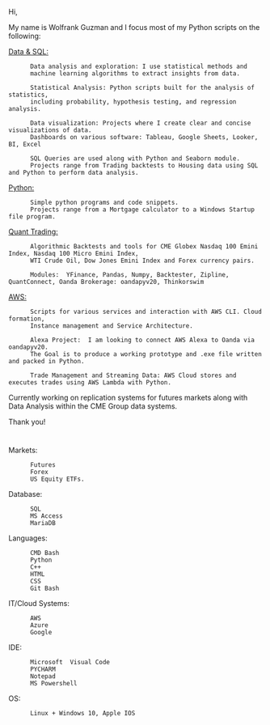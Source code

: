 Hi, 

My name is Wolfrank Guzman and I focus most of my Python scripts on the following:

[Data & SQL:](https://github.com/guzmanwolfrank/Data-SQL) 

          Data analysis and exploration: I use statistical methods and 
          machine learning algorithms to extract insights from data.
          
          Statistical Analysis: Python scripts built for the analysis of statistics,
          including probability, hypothesis testing, and regression analysis.
          
          Data visualization: Projects where I create clear and concise visualizations of data. 
          Dashboards on various software: Tableau, Google Sheets, Looker, BI, Excel

          SQL Queries are used along with Python and Seaborn module.
          Projects range from Trading backtests to Housing data using SQL and Python to perform data analysis. 
          

[Python:](https://github.com/guzmanwolfrank/Python)

          Simple python programs and code snippets.  
          Projects range from a Mortgage calculator to a Windows Startup file program. 

[Quant Trading:](https://github.com/guzmanwolfrank/QuantTrading)

          Algorithmic Backtests and tools for CME Globex Nasdaq 100 Emini Index, Nasdaq 100 Micro Emini Index,
          WTI Crude Oil, Dow Jones Emini Index and Forex currency pairs. 
          
          Modules:  YFinance, Pandas, Numpy, Backtester, Zipline, QuantConnect, Oanda Brokerage: oandapyv20, Thinkorswim 
                    

[AWS:](https://github.com/guzmanwolfrank/AWS-Cloud)

          Scripts for various services and interaction with AWS CLI. Cloud formation,
          Instance management and Service Architecture. 
          
          Alexa Project:  I am looking to connect AWS Alexa to Oanda via oandapyv20. 
          The Goal is to produce a working prototype and .exe file written and packed in Python. 
          
          Trade Management and Streaming Data: AWS Cloud stores and executes trades using AWS Lambda with Python. 

                    
          
Currently working on replication systems for futures markets along with Data Analysis within the CME Group data systems. 



Thank you! 

#




Markets: 

          Futures
          Forex
          US Equity ETFs.


Database: 
         
          SQL
          MS Access
          MariaDB 

Languages:  
    
          CMD Bash
          Python
          C++
          HTML
          CSS
          Git Bash
         

IT/Cloud Systems:  
  
          AWS
          Azure 
          Google 

                      

IDE:  

          Microsoft  Visual Code
          PYCHARM 
          Notepad 
          MS Powershell  

OS:       

          Linux + Windows 10, Apple IOS 


#




